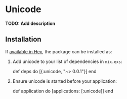# Unicode

**TODO: Add description**

## Installation

If [available in Hex](https://hex.pm/docs/publish), the package can be installed as:

  1. Add unicode to your list of dependencies in `mix.exs`:

        def deps do
          [{:unicode, "~> 0.0.1"}]
        end

  2. Ensure unicode is started before your application:

        def application do
          [applications: [:unicode]]
        end

